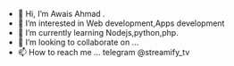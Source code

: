 - 👋 Hi, I’m Awais Ahmad .
- 👀 I’m interested in Web development,Apps development
- 🌱 I’m currently learning Nodejs,python,php.
- 💞️ I’m looking to collaborate on ...
- 📫 How to reach me ...
telegram @streamify_tv
<!---
Awaispirkale/Awaispirkale is a ✨ special ✨ repository because its `README.md` (this file) appears on your GitHub profile.
You can click the Preview link to take a look at your changes.
--->
